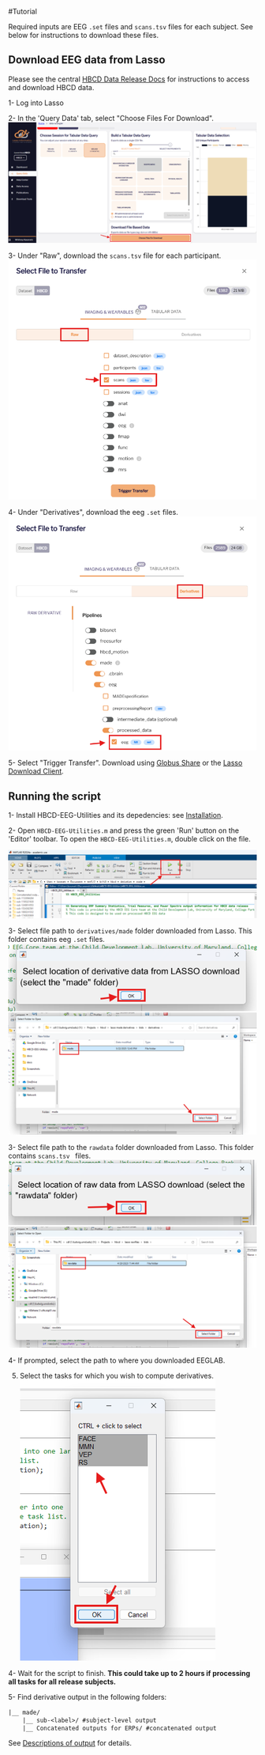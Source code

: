 #Tutorial

Required inputs are EEG ``.set`` files and ``scans.tsv`` files for each subject. See below for instructions to download these files.

## Download EEG data from Lasso 

Please see the central [HBCD Data Release Docs](https://hbcd-docs.readthedocs.io/data_access/) for instructions to access and download HBCD data.

1- Log into Lasso

2- In the 'Query Data' tab, select "Choose Files For Download". 
 ![Select file based download](filedownload.png)
 
3- Under "Raw", download the ``scans.tsv`` file for each participant. 
 ![Select scans.tsv](scanstsv.png)
 
4- Under "Derivatives", download the eeg ``.set`` files. 
 ![Select eeg.set](eegset.png)
 
5- Select "Trigger Transfer". Download using [Globus Share](https://hbcd-docs.readthedocs.io/data_access/lasso/#globus-share-download) or the [Lasso Download Client](https://hbcd-docs.readthedocs.io/data_access/lasso/#download-client-user-guide-macos-version). 
 
## Running the script 

1- Install HBCD-EEG-Utilities and its depedencies: see [Installation](https://childdevlab-hbcd-eeg-utilities.readthedocs.io/en/latest/installation/).

2- Open `HBCD-EEG-Utilities.m` and press the green 'Run' button on the 'Editor' toolbar. To open the `HBCD-EEG-Utilities.m`, double click on the file.

 ![Press Run](Run.png)
 
3- Select file path to ``derivatives/made`` folder downloaded from Lasso. This folder contains eeg ``.set`` files.
 ![ok derivatives](ok_derivatives.png)
 ![dirs derivatives](dir_derivatives.png)

3- Select file path to the ``rawdata`` folder downloaded from Lasso. This folder contains ``scans.tsv `` files. 
 ![ok raw](ok_raw.png)
 ![dirs raw](dir_raw.png)

4- If prompted, select the path to where you downloaded EEGLAB. 

5. Select the tasks for which you wish to compute derivatives. 
 ![task selection](taskselect.png)

4- Wait for the script to finish. **This could take up to 2 hours if processing all tasks for all release subjects.**

5- Find derivative output in the following folders:
 
    |__ made/
        |__ sub-<label>/ #subject-level output
        |__ Concatenated outputs for ERPs/ #concatenated output
            
See [Descriptions of output](https://childdevlab-hbcd-eeg-utilities.readthedocs.io/en/latest/expected-outputs/) for details. 